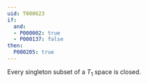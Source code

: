 ```yaml
---
uid: T000623
if:
  and:
  - P000002: true
  - P000137: false
then:
  P000205: true
---
```


Every singleton subset of a $T_1$ space is closed.
